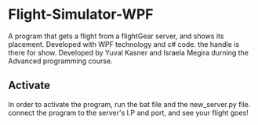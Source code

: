 # Flight-Simulator-WPF
A program that gets a flight from a flightGear server, and shows its placement. 
Developed with WPF technology and c# code.
the handle is there for show.
Developed by Yuval Kasner and Israela Megira durning the Advanced programming course.

## Activate

In order to activate the program, run the bat file and the new_server.py file. connect the program to the server's I.P and port, and see your flight goes!
